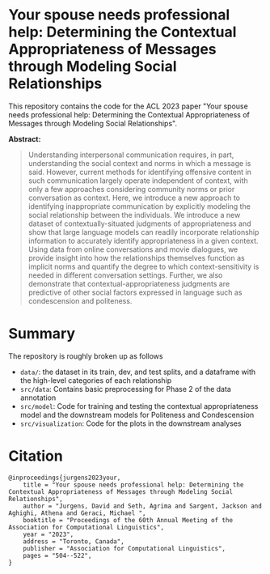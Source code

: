 #  	Your spouse needs professional help: Determining the Contextual Appropriateness of Messages through Modeling Social Relationships

This repository contains the code for the ACL 2023 paper "Your spouse needs professional help: Determining the Contextual Appropriateness of Messages through Modeling Social Relationships". 

**Abstract:** 
> Understanding interpersonal communication requires, in part, understanding the social context and norms in which a message is said. However, current methods for identifying offensive content in such communication largely operate  independent of context, with only a few approaches considering community norms or prior conversation as context. Here, we introduce a new approach to identifying inappropriate communication by explicitly modeling the social relationship between the individuals. We introduce a new dataset of contextually-situated judgments of appropriateness and show that large language models can readily incorporate relationship information to accurately identify appropriateness in a given context.  Using data from online conversations and movie dialogues, we provide insight into how the relationships themselves function as implicit norms and quantify the degree to which context-sensitivity is needed in different conversation settings. Further, we also demonstrate that contextual-appropriateness judgments are predictive of other social factors expressed in language such as condescension and politeness.

# Summary

The repository is roughly broken up as follows

* `data/`: the dataset in its train, dev, and test splits, and a dataframe with the high-level categories of each relationship
* `src/data`: Contains basic preprocessing for Phase 2 of the data annotation
* `src/model`: Code for training and testing the contextual appropriateness model and the downstream models for Politeness and Condescension
* `src/visualization`: Code for the plots in the downstream analyses

# Citation

```
@inproceedings{jurgens2023your,
    title = "Your spouse needs professional help: Determining the Contextual Appropriateness of Messages through Modeling Social Relationships",
    author = "Jurgens, David and Seth, Agrima and Sargent, Jackson and Aghighi, Athena and Geraci, Michael ",
    booktitle = "Proceedings of the 60th Annual Meeting of the Association for Computational Linguistics",
    year = "2023",
    address = "Toronto, Canada",
    publisher = "Association for Computational Linguistics",
    pages = "504--522",
}
```

